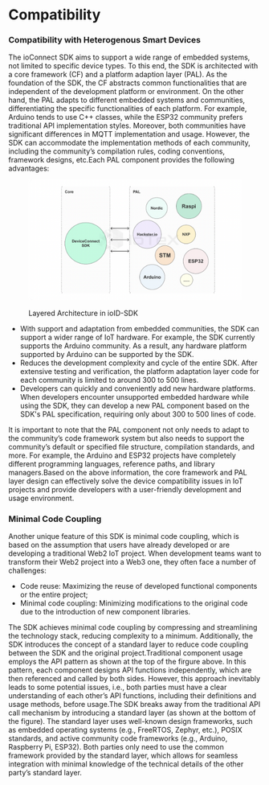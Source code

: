 # Compatibility

### Compatibility with Heterogenous Smart Devices

The ioConnect SDK aims to support a wide range of embedded systems, not limited to specific device types. To this end, the SDK is architected with a core framework (CF) and a platform adaption layer (PAL). As the foundation of the SDK, the CF abstracts common functionalities that are independent of the development platform or environment. On the other hand, the PAL adapts to different embedded systems and communities, differentiating the specific functionalities of each platform. For example, Arduino tends to use C++ classes, while the ESP32 community prefers traditional API implementation styles. Moreover, both communities have significant differences in MQTT implementation and usage. However, the SDK can accommodate the implementation methods of each community, including the community’s compilation rules, coding conventions, framework designs, etc.Each PAL component provides the following advantages:

<figure><img src="../../.gitbook/assets/image (2) (1) (1) (1) (1) (1).png" alt=""><figcaption><p>Layered Architecture in ioID-SDK</p></figcaption></figure>

* With support and adaptation from embedded communities, the SDK can support a wider range of IoT hardware. For example, the SDK currently supports the Arduino community. As a result, any hardware platform supported by Arduino can be supported by the SDK.
* Reduces the development complexity and cycle of the entire SDK. After extensive testing and verification, the platform adaptation layer code for each community is limited to around 300 to 500 lines.
* Developers can quickly and conveniently add new hardware platforms. When developers encounter unsupported embedded hardware while using the SDK, they can develop a new PAL component based on the SDK's PAL specification, requiring only about 300 to 500 lines of code.

It is important to note that the PAL component not only needs to adapt to the community’s code framework system but also needs to support the community’s default or specified file structure, compilation standards, and more. For example, the Arduino and ESP32 projects have completely different programming languages, reference paths, and library managers.Based on the above information, the core framework and PAL layer design can effectively solve the device compatibility issues in IoT projects and provide developers with a user-friendly development and usage environment.

### Minimal Code Coupling

Another unique feature of this SDK is minimal code coupling, which is based on the assumption that users have already developed or are developing a traditional Web2 IoT project. When development teams want to transform their Web2 project into a Web3 one, they often face a number of challenges:

* Code reuse: Maximizing the reuse of developed functional components or the entire project;
* Minimal code coupling: Minimizing modifications to the original code due to the introduction of new component libraries.

The SDK achieves minimal code coupling by compressing and streamlining the technology stack, reducing complexity to a minimum. Additionally, the SDK introduces the concept of a standard layer to reduce code coupling between the SDK and the original project.Traditional component usage employs the API pattern as shown at the top of the firgure above. In this pattern, each component designs API functions independently, which are then referenced and called by both sides. However, this approach inevitably leads to some potential issues, i.e., both parties must have a clear understanding of each other’s API functions, including their definitions and usage methods, before usage.The SDK breaks away from the traditional API call mechanism by introducing a standard layer (as shown at the bottom of the figure). The standard layer uses well-known design frameworks, such as embedded operating systems (e.g., FreeRTOS, Zephyr, etc.), POSIX standards, and active community code frameworks (e.g., Arduino, Raspberry Pi, ESP32). Both parties only need to use the common framework provided by the standard layer, which allows for seamless integration with minimal knowledge of the technical details of the other party’s standard layer.

<figure><img src="https://iotex.larksuite.com/space/api/box/stream/download/asynccode/?code=M2UwMzQwODA2N2U5ODM3YWNhNWMwNTE0NGMzOGMxYzVfY3ZhMHZldTMybE9UcVBxa0tZTThnQkcxNlh3U2lva1RfVG9rZW46U1RtemJFYjZub1dRTTd4ODYyVXV4VUF1czJjXzE3MTY1NTg5MTY6MTcxNjU2MjUxNl9WNA" alt="" width="375"><figcaption></figcaption></figure>

